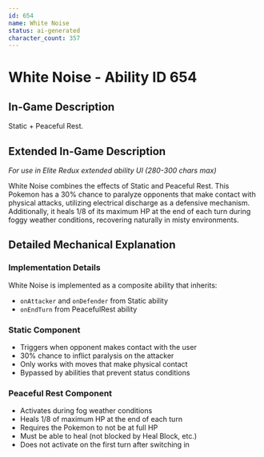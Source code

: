 ```yaml
---
id: 654
name: White Noise
status: ai-generated
character_count: 357
---
```


# White Noise - Ability ID 654

## In-Game Description
Static + Peaceful Rest.

## Extended In-Game Description
*For use in Elite Redux extended ability UI (280-300 chars max)*

White Noise combines the effects of Static and Peaceful Rest. This Pokemon has a 30% chance to paralyze opponents that make contact with physical attacks, utilizing electrical discharge as a defensive mechanism. Additionally, it heals 1/8 of its maximum HP at the end of each turn during foggy weather conditions, recovering naturally in misty environments.

## Detailed Mechanical Explanation

### Implementation Details

White Noise is implemented as a composite ability that inherits:
- `onAttacker` and `onDefender` from Static ability
- `onEndTurn` from PeacefulRest ability

### Static Component
- Triggers when opponent makes contact with the user
- 30% chance to inflict paralysis on the attacker
- Only works with moves that make physical contact
- Bypassed by abilities that prevent status conditions

### Peaceful Rest Component  
- Activates during fog weather conditions
- Heals 1/8 of maximum HP at the end of each turn
- Requires the Pokemon to not be at full HP
- Must be able to heal (not blocked by Heal Block, etc.)
- Does not activate on the first turn after switching in